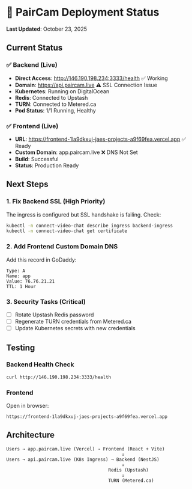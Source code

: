 # 🚀 PairCam Deployment Status

**Last Updated**: October 23, 2025

## Current Status

### ✅ Backend (Live)
- **Direct Access**: http://146.190.198.234:3333/health ✅ Working
- **Domain**: https://api.paircam.live ⚠️ SSL Connection Issue
- **Kubernetes**: Running on DigitalOcean
- **Redis**: Connected to Upstash
- **TURN**: Connected to Metered.ca
- **Pod Status**: 1/1 Running, Healthy

### ✅ Frontend (Live)
- **URL**: https://frontend-1la9dkxuj-jaes-projects-a9f69fea.vercel.app ✅ Ready
- **Custom Domain**: app.paircam.live ❌ DNS Not Set
- **Build**: Successful
- **Status**: Production Ready

## Next Steps

### 1. Fix Backend SSL (High Priority)
The ingress is configured but SSL handshake is failing. Check:
```bash
kubectl -n connect-video-chat describe ingress backend-ingress
kubectl -n connect-video-chat get certificate
```

### 2. Add Frontend Custom Domain DNS
Add this record in GoDaddy:
```
Type: A
Name: app
Value: 76.76.21.21
TTL: 1 Hour
```

### 3. Security Tasks (Critical)
- [ ] Rotate Upstash Redis password
- [ ] Regenerate TURN credentials from Metered.ca
- [ ] Update Kubernetes secrets with new credentials

## Testing

### Backend Health Check
```bash
curl http://146.190.198.234:3333/health
```

### Frontend
Open in browser:
```
https://frontend-1la9dkxuj-jaes-projects-a9f69fea.vercel.app
```

## Architecture

```
Users → app.paircam.live (Vercel) → Frontend (React + Vite)
                                           ↓
Users → api.paircam.live (K8s Ingress) → Backend (NestJS)
                                           ↓
                                      Redis (Upstash)
                                           ↓
                                      TURN (Metered.ca)
```

